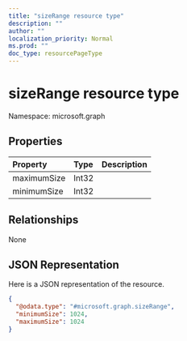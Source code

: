 ```yaml
---
title: "sizeRange resource type"
description: ""
author: ""
localization_priority: Normal
ms.prod: ""
doc_type: resourcePageType
---
```


# sizeRange resource type


Namespace: microsoft.graph



## Properties
|Property|Type|Description|
|:---|:---|:---|
|maximumSize|Int32||
|minimumSize|Int32||

## Relationships
None

## JSON Representation
Here is a JSON representation of the resource.
<!-- {
  "blockType": "resource",
  "@odata.type": "microsoft.graph.sizeRange"
}
-->
``` json
{
  "@odata.type": "#microsoft.graph.sizeRange",
  "minimumSize": 1024,
  "maximumSize": 1024
}
```

